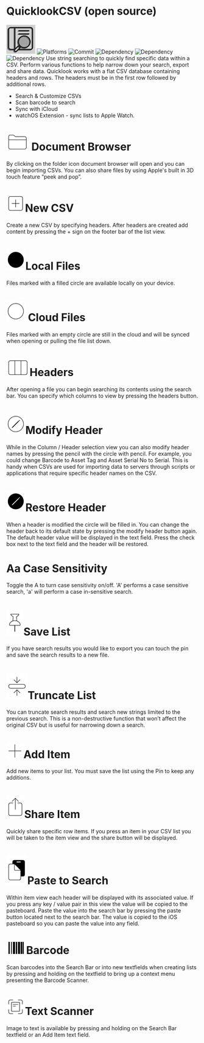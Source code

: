 # QuicklookCSV (open source)

![Logo](https://github.com/mdoyle1/quicklookCSV/blob/master/quicklookCSV/Assets.xcassets/AppIcon.appiconset/Icon-76.png?raw=true)
![Platforms](https://img.shields.io/badge/Platforms-iOS%20--%20watchOS-lightgrey) ![Commit](https://img.shields.io/github/last-commit/mdoyle1/quicklookCSV) ![Dependency](https://img.shields.io/badge/SwiftCSV-0.5.6-red) ![Dependency](https://img.shields.io/badge/ScannerOverlay-1.0.1-orange) ![Dependency](https://img.shields.io/badge/SwiftUIRefresh-0.0.3-blue)
Use string searching to quickly find specific data within a CSV. Perform various functions to help narrow down your search, export and share data. Quicklook works with a flat CSV database containing headers and rows. The headers must be in the first row followed by additional rows.

  - Search & Customize CSVs
  - Scan barcode to search
  - Sync with iCloud
  - watchOS Extension - sync lists to Apple Watch.

# ![Document](https://github.com/mdoyle1/quicklookCSV/blob/master/sfsymbols/folder.png?raw=true) Document Browser
By clicking on the folder icon document browser will open and you can begin importing CSVs.  You can also share files by using Apple's built in 3D touch feature “peek and pop”.

# ![New CSV](https://github.com/mdoyle1/quicklookCSV/blob/master/sfsymbols/plus.square.png?raw=true)New CSV
Create a new CSV by specifying headers.  After headers are created add content by pressing the + sign on the footer bar of the list view.

# ![Local File](https://github.com/mdoyle1/quicklookCSV/blob/master/sfsymbols/circle.fill.png?raw=true)Local Files
Files marked with a filled circle are available locally on your device.

# ![Cloud Files](https://github.com/mdoyle1/quicklookCSV/blob/master/sfsymbols/circle.png?raw=true) Cloud Files
Files marked with an empty circle are still in the cloud and will be synced when opening or pulling the file list down.

# ![Headers](https://github.com/mdoyle1/quicklookCSV/blob/master/sfsymbols/rectangle.split.3x1.png?raw=true)Headers
After opening a file you can begin searching its contents using the search bar. You can specify which columns to view by pressing the headers button.

# ![Modify Header](https://github.com/mdoyle1/quicklookCSV/blob/master/sfsymbols/pencil.circle.png?raw=true)Modify Header
While in the Column / Header selection view you can also modify header names by pressing the pencil with the circle with pencil.  For example, you could change Barcode to Asset Tag and Asset Serial No to Serial.  This is handy when CSVs are used for importing data to servers through scripts or applications that require specific header names on the CSV.

# ![Restore Header](https://github.com/mdoyle1/quicklookCSV/blob/master/sfsymbols/pencil.circle.fill.png?raw=true)Restore Header
When a header is modified the circle will be filled in. You can change the header back to its default state by pressing the modify header button again.  The default header value will be displayed in the text field.  Press the check box next to the text field and the header will be restored.

# Aa Case Sensitivity
Toggle the A to turn case sensitivity on/off.  'A' performs a case sensitive search, 'a' will perform a case in-sensitive search.

# ![Save List](https://github.com/mdoyle1/quicklookCSV/blob/master/sfsymbols/pin.png?raw=true)Save List
If you have search results you would like to export you can touch the pin and save the search results to a new file.

# ![Truncate List](https://github.com/mdoyle1/quicklookCSV/blob/master/sfsymbols/rectangle.compress.vertical.png?raw=true)Truncate List
You can truncate search results and search new strings limited to the previous search. This is a non-destructive function that won’t affect the original CSV but is useful for narrowing down a search.

# ![Add Item](https://github.com/mdoyle1/quicklookCSV/blob/master/sfsymbols/plus.png?raw=true)Add Item
Add new items to your list.  You must save the list using the Pin to keep any additions.

# ![Share Item](https://github.com/mdoyle1/quicklookCSV/blob/master/sfsymbols/square.and.arrow.up.png?raw=true)Share Item
Quickly share specific row items.  If you press an item in your CSV list you will be taken to the item view and the share button will be displayed.

# ![Paste to Search](https://github.com/mdoyle1/quicklookCSV/blob/master/sfsymbols/doc.on.clipboard.png?raw=true)Paste to Search
Within item view each header will be displayed with its associated value.  If you press any key / value pair in this view the value will be copied to the pasteboard.  Paste the value into the search bar by pressing the paste button located next to the search bar. The value is copied to the iOS pasteboard so you can paste the value into any field.

# ![Barcode](https://github.com/mdoyle1/quicklookCSV/blob/master/sfsymbols/barcode.png?raw=true)Barcode
Scan barcodes into the Search Bar or into new textfields when creating lists by pressing and holding on the textfield to bring up a context menu presenting the Barcode Scanner.

# ![Text Scanner](https://github.com/mdoyle1/quicklookCSV/blob/master/sfsymbols/doc.text.viewfinder.png?raw=true)Text Scanner
Image to text is available by pressing and holding on the Search Bar textfield or an Add Item text field.




